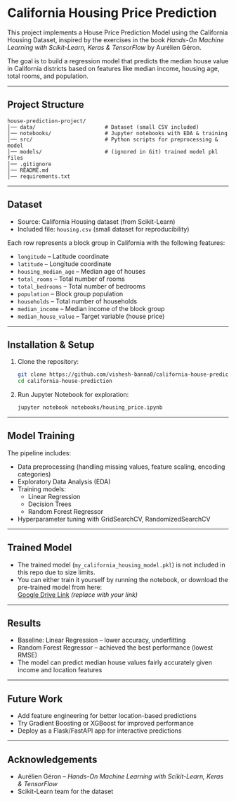 # California Housing Price Prediction

This project implements a House Price Prediction Model using the California Housing Dataset, inspired by the exercises in the book *Hands-On Machine Learning with Scikit-Learn, Keras & TensorFlow* by Aurélien Géron.

The goal is to build a regression model that predicts the median house value in California districts based on features like median income, housing age, total rooms, and population.

---

## Project Structure

```
house-prediction-project/
│── data/                      # Dataset (small CSV included)
│── notebooks/                 # Jupyter notebooks with EDA & training
│── src/                       # Python scripts for preprocessing & model
│── models/                    # (ignored in Git) trained model pkl files
│── .gitignore
│── README.md
│── requirements.txt
```

---

## Dataset

- Source: California Housing dataset (from Scikit-Learn)  
- Included file: `housing.csv` (small dataset for reproducibility)  

Each row represents a block group in California with the following features:

- `longitude` – Latitude coordinate  
- `latitude` – Longitude coordinate  
- `housing_median_age` – Median age of houses  
- `total_rooms` – Total number of rooms  
- `total_bedrooms` – Total number of bedrooms  
- `population` – Block group population  
- `households` – Total number of households  
- `median_income` – Median income of the block group  
- `median_house_value` – Target variable (house price)

---

## Installation & Setup

1. Clone the repository:
   ```bash
   git clone https://github.com/vishesh-banna0/california-house-prediction.git
   cd california-house-prediction
   ```


2. Run Jupyter Notebook for exploration:
   ```bash
   jupyter notebook notebooks/housing_price.ipynb
   ```

---

## Model Training

The pipeline includes:
- Data preprocessing (handling missing values, feature scaling, encoding categories)  
- Exploratory Data Analysis (EDA)  
- Training models:
  - Linear Regression
  - Decision Trees
  - Random Forest Regressor
- Hyperparameter tuning with GridSearchCV, RandomizedSearchCV 

---

## Trained Model

- The trained model (`my_california_housing_model.pkl`) is not included in this repo due to size limits.  
- You can either train it yourself by running the notebook, or download the pre-trained model from here:  
  [Google Drive Link](https://drive.google.com/file/d/19v_AiRapywL5w2X1sGDK9ivuFajgfybY/view?usp=drive_link) *(replace with your link)*  

---

## Results

- Baseline: Linear Regression – lower accuracy, underfitting  
- Random Forest Regressor – achieved the best performance (lowest RMSE)  
- The model can predict median house values fairly accurately given income and location features  

---

## Future Work

- Add feature engineering for better location-based predictions  
- Try Gradient Boosting or XGBoost for improved performance  
- Deploy as a Flask/FastAPI app for interactive predictions  

---

## Acknowledgements

- Aurélien Géron – *Hands-On Machine Learning with Scikit-Learn, Keras & TensorFlow*  
- Scikit-Learn team for the dataset
